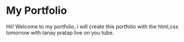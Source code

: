 # My Portfolio

Hii! Welcome to my portfolio, i will create this portfolio with the html,css tomorrow with tanay pratap live on you tube.